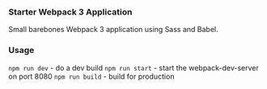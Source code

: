 ### Starter Webpack 3 Application
Small barebones Webpack 3 application using Sass and Babel. 

### Usage
`npm run dev` - do a dev build
`npm run start` - start the webpack-dev-server on port 8080
`npm run build` - build for production

